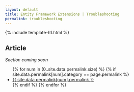 ```yaml
---
layout: default
title: Entity Framework Extensions | Troubleshooting
permalink: troubleshooting
---
```


{% include template-h1.html %}

## Article

_Section coming soon_

<ul>
{% for num in (0..site.data.permalink.size) %}	
	{% if site.data.permalink[num].category == page.permalink %}
		<li><a href="{{ site.data.permalink[num].permalink }}">{{ site.data.permalink[num].permalink }}</a></li>
	{% endif %}
{% endfor %}
</ul>
